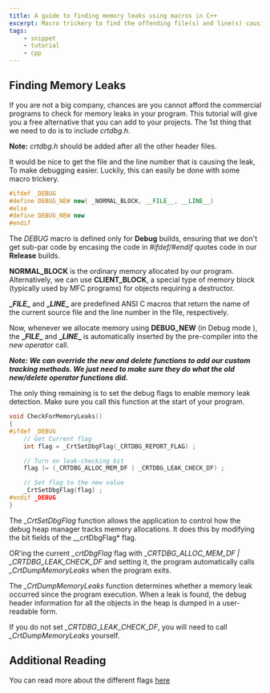 ```yaml
---
title: A guide to finding memory leaks using macros in C++
excerpt: Macro trickery to find the offending file(s) and line(s) causing Memory Leak(s) without using a commercial program.
tags:
    - snippet
    - tutorial
    - cpp
---
```


## Finding Memory Leaks

If you are not a big company, chances are you cannot afford the commercial programs to check for memory leaks in your program. This tutorial will give you a free alternative that you can add to your projects. The 1st thing that we need to do is to include _crtdbg.h_.

**Note:** _crtdbg.h_ should be added after all the other header files.

It would be nice to get the file and the line number that is causing the leak, To make debugging easier. Luckily, this can easily be done with some macro trickery.

```cpp
#ifdef _DEBUG
#define DEBUG_NEW new( _NORMAL_BLOCK, __FILE__, __LINE__)
#else
#define DEBUG_NEW new
#endif
```

The _*DEBUG*_ macro is defined only for **Debug** builds, ensuring that we don't get sub-par code by encasing the code in _#ifdef/#endif_ quotes code in our **Release** builds.

**NORMAL_BLOCK** is the ordinary memory allocated by our program. Alternatively, we can use **CLIENT_BLOCK**, a special type of memory block (typically used by MFC programs) for objects requiring a destructor.

**\__FILE_\_** and **\__LINE_\_** are predefined ANSI C macros that return the name of the current source file and the line number in the file, respectively.

Now, whenever we allocate memory using **DEBUG_NEW** (in Debug mode ), the **\__FILE_\_** and **\__LINE_\_** is automatically inserted by the pre-compiler into the _new operator_ call.

**_Note: We can override the new and delete functions to add our custom tracking methods. We just need to make sure they do what the old new/delete operator functions did._**

The only thing remaining is to set the debug flags to enable memory leak detection. Make sure you call this function at the start of your program.

```cpp
void CheckForMemoryLeaks()
{
#ifdef _DEBUG
    // Get Current flag
    int flag = _CrtSetDbgFlag(_CRTDBG_REPORT_FLAG) ;

    // Turn on leak-checking bit
    flag |= (_CRTDBG_ALLOC_MEM_DF | _CRTDBG_LEAK_CHECK_DF) ;

    // Set flag to the new value
    _CrtSetDbgFlag(flag) ;
#endif _DEBUG
}
```

The _\_CrtSetDbgFlag_ function allows the application to control how the debug heap manager tracks memory allocations. It does this by modifying the bit fields of the \_\_crtDbgFlag\* flag.

OR'ing the current _\_crtDbgFlag_ flag with _\_CRTDBG_ALLOC_MEM_DF | \_CRTDBG_LEAK_CHECK_DF_ and setting it, the program automatically calls _\_CrtDumpMemoryLeaks_ when the program exits.

The _\_CrtDumpMemoryLeaks_ function determines whether a memory leak occurred since the program execution. When a leak is found, the debug header information for all the objects in the heap is dumped in a user-readable form.

If you do not set _\_CRTDBG_\__LEAK_\__CHECK_\__DF_, you will need to call _\_CrtDumpMemoryLeaks_ yourself.

## Additional Reading

You can read more about the different flags [here](<http://msdn.microsoft.com/en-us/library/5at7yxcs(v=vs.71).aspx>)
